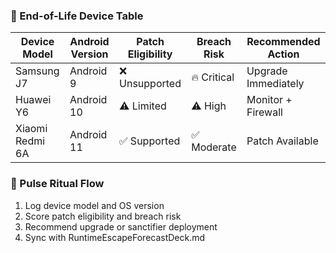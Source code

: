 ### 📱 End-of-Life Device Table
| Device Model     | Android Version | Patch Eligibility | Breach Risk | Recommended Action         |
|------------------|------------------|--------------------|--------------|----------------------------|
| Samsung J7       | Android 9        | ❌ Unsupported      | 🔥 Critical   | Upgrade Immediately  
| Huawei Y6        | Android 10       | ⚠️ Limited          | ⚠️ High       | Monitor + Firewall  
| Xiaomi Redmi 6A  | Android 11       | ✅ Supported        | ✅ Moderate   | Patch Available  

### 🔄 Pulse Ritual Flow
1. Log device model and OS version  
2. Score patch eligibility and breach risk  
3. Recommend upgrade or sanctifier deployment  
4. Sync with RuntimeEscapeForecastDeck.md
